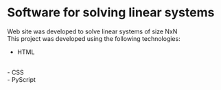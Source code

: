 # Software for solving linear systems
Web site was developed to solve linear systems of size NxN
<br>
This project was developed using the following technologies:
<br>
- HTML
<br>
- CSS
<br>
- PyScript
